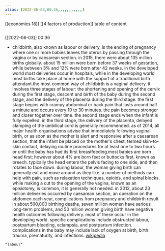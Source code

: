 ```yaml
---
alias: [2022-06-03,00:36,,,,,,,,,,,]
---
```

[[economics 18]] [[4 factors of production]]
table of content
```toc
```

[[2022-06-03]] 00:36
- childbirth, also known as labour or delivery, is the ending of pregnancy where one or more babies leaves the uterus by passing through the vagina or by caesarean section. in 2015, there were about 135 million births globally. about 15 million were born before 37 weeks of gestation, while between 3% and 12% were born after 42 weeks. in the developed world most deliveries occur in hospitals, while in the developing world most births take place at home with the support of a traditional birth attendant.the most common way of childbirth is a vaginal delivery. it involves three stages of labour: the shortening and opening of the cervix during the first stage, descent and birth of the baby during the second stage, and the delivery of the placenta during the third stage. the first stage begins with crampy abdominal or back pain that lasts around half a minute and occurs every 10 to 30 minutes. the pain becomes stronger and closer together over time. the second stage ends when the infant is fully expelled.  in the third stage, the delivery of the placenta, delayed clamping of the umbilical cord is generally recommended. as of 2014, all major health organisations advise that immediately following vaginal birth, or as soon as the mother is alert and responsive after a caesarean section, that the infant be placed on the mother's chest, termed skin-to-skin contact, delaying routine procedures for at least one to two hours or until the baby has had its first breastfeeding.most babies are born head first; however about 4% are born feet or buttocks first, known as breech. typically the head enters the pelvis facing to one side, and then rotates to face down. during labour, the woman giving birth can generally eat and move around as they like. a number of methods can help with pain, such as relaxation techniques, opioids, and spinal blocks.  while making a cut to the opening of the vagina, known as an episiotomy, is common, it is generally not needed. in 2012, about 23 million deliveries occurred by caesarean section, an operation on the abdomen.each year, complications from pregnancy and childbirth result in about 500,000 birthing deaths, seven million women have serious long-term problems, and 50 million women giving birth have negative health outcomes following delivery. most of these occur in the developing world. specific complications include obstructed labour, postpartum bleeding, eclampsia, and postpartum infection. complications in the baby may include lack of oxygen at birth, birth trauma, prematurity, and infections.
[wikipedia](https://en.wikipedia.org/wiki/childbirth)
```query
"labour"
```